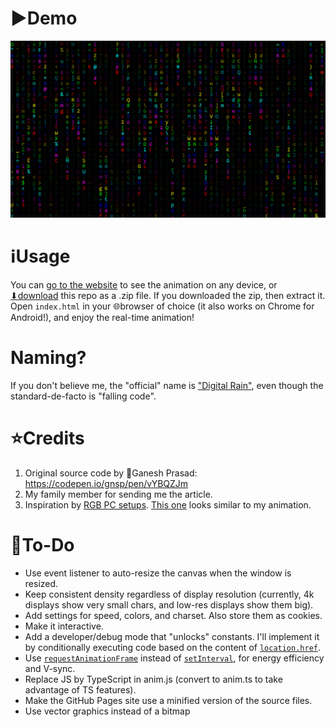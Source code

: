 # ▶️Demo
![](demo.png)

# ℹUsage
You can [go to the website](https://Rudxain.github.io/RGB-digital-rain) to see the animation on any device, or [⬇download](https://github.com/Rudxain/RGB-digital-rain/archive/refs/heads/main.zip) this repo as a .zip file. If you downloaded the zip, then extract it. Open `index.html` in your 🌐browser of choice (it also works on Chrome for Android!), and enjoy the real-time animation!

# Naming?
If you don't believe me, the "official" name is ["Digital Rain"](https://en.wikipedia.org/wiki/Matrix_digital_rain), even though the standard-de-facto is "falling code".

# ⭐Credits
1. Original source code by 👤Ganesh Prasad: https://codepen.io/gnsp/pen/vYBQZJm
2. My family member for sending me the article.
3. Inspiration by [RGB PC setups](https://redtech.lk/file/2020/01/Omega_3.png). [This one](https://reddit.com/r/pcmasterrace/comments/rhzb6i/i_built_an_rgb_side_panel_with_the_matrix_digital) looks similar to my animation.

# 📝To-Do
* Use event listener to auto-resize the canvas when the window is resized.
* Keep consistent density regardless of display resolution (currently, 4k displays show very small chars, and low-res displays show them big).
* Add settings for speed, colors, and charset. Also store them as cookies.
* Make it interactive.
* Add a developer/debug mode that "unlocks" constants. I'll implement it by conditionally executing code based on the content of [`location.href`](https://developer.mozilla.org/en-US/docs/Web/API/Location/href).
* Use [`requestAnimationFrame`](https://developer.mozilla.org/en-US/docs/Web/API/Window/requestAnimationFrame) instead of [`setInterval`](https://developer.mozilla.org/en-US/docs/Web/API/setInterval), for energy efficiency and V-sync.
* Replace JS by TypeScript in anim.js (convert to anim.ts to take advantage of TS features).
* Make the GitHub Pages site use a minified version of the source files.
* Use vector graphics instead of a bitmap
